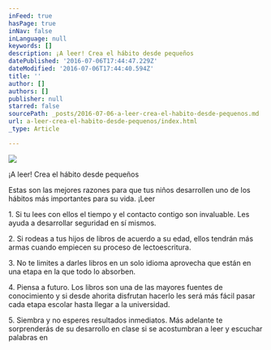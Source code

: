 ```yaml
---
inFeed: true
hasPage: true
inNav: false
inLanguage: null
keywords: []
description: ¡A leer! Crea el hábito desde pequeños
datePublished: '2016-07-06T17:44:47.229Z'
dateModified: '2016-07-06T17:44:40.594Z'
title: ''
author: []
authors: []
publisher: null
starred: false
sourcePath: _posts/2016-07-06-a-leer-crea-el-habito-desde-pequenos.md
url: a-leer-crea-el-habito-desde-pequenos/index.html
_type: Article

---
```

![](https://the-grid-user-content.s3-us-west-2.amazonaws.com/caea81ba-76ac-4382-b7ae-d9f7494f5e8e.png)

¡A leer! Crea el hábito desde pequeños

Estas son las mejores
razones para que tus niños desarrollen uno de los hábitos más importantes para
su vida. ¡Leer

1\. Si tu lees con ellos el tiempo y el contacto contigo son invaluable. Les ayuda a desarrollar seguridad en sí mismos.

2\. Si rodeas a tus hijos de libros de acuerdo a su edad, ellos tendrán más armas cuando empiecen su proceso de lectoescritura. 

3\. No te limites a darles libros en un solo idioma aprovecha que están en una etapa en la que todo lo absorben. 

4\. Piensa a futuro. Los libros son una de las mayores fuentes de conocimiento y si desde ahorita disfrutan hacerlo les será más fácil pasar cada etapa escolar hasta llegar a la universidad.

5\. Siembra y no esperes resultados inmediatos. Más adelante te sorprenderás de su desarrollo en clase si se acostumbran a leer y escuchar palabras en